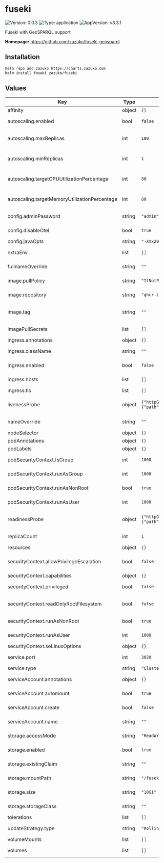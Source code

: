 # fuseki

![Version: 0.0.3](https://img.shields.io/badge/Version-0.0.3-informational?style=flat-square) ![Type: application](https://img.shields.io/badge/Type-application-informational?style=flat-square) ![AppVersion: v3.3.1](https://img.shields.io/badge/AppVersion-v3.3.1-informational?style=flat-square)

Fuseki with GeoSPARQL support

**Homepage:** <https://github.com/zazuko/fuseki-geosparql>

## Installation

```sh
helm repo add zazuko https://charts.zazuko.com
helm install fuseki zazuko/fuseki
```

## Values

| Key | Type | Default | Description |
|-----|------|---------|-------------|
| affinity | object | `{}` | affinity to use |
| autoscaling.enabled | bool | `false` | enabled allows you to enable or disable autoscaling |
| autoscaling.maxReplicas | int | `100` | maxReplicas is the maximum number of replicas that will be set when autoscaling is enabled |
| autoscaling.minReplicas | int | `1` | minReplicas is the minimum number of replicas that will be set when autoscaling is enabled |
| autoscaling.targetCPUUtilizationPercentage | int | `80` | targetCPUUtilizationPercentage is the target average CPU utilization across all pods |
| autoscaling.targetMemoryUtilizationPercentage | int | `80` | targetMemoryUtilizationPercentage is the target average memory utilization across all pods |
| config.adminPassword | string | `"admin"` | adminPassword is the password for the admin user |
| config.disableOtel | bool | `true` | disableOtel tells if OpenTelemetry should be disabled |
| config.javaOpts | string | `"-Xmx2048m -Xms2048m"` | javaOpts is the Java options to use |
| extraEnv | list | `[]` | extraEnv is a list of extra environment variables to set |
| fullnameOverride | string | `""` | fullnameOverride overrides the full name of the chart |
| image.pullPolicy | string | `"IfNotPresent"` | pullPolicy is the policy to use when pulling the image |
| image.repository | string | `"ghcr.io/zazuko/fuseki-geosparql"` | repository is the Docker image to use |
| image.tag | string | `""` | tag is used to overrides the image tag whose default is the chart appVersion |
| imagePullSecrets | list | `[]` | imagePullSecrets used to pull the Docker image |
| ingress.annotations | object | `{}` | annotations to add to the Ingress |
| ingress.className | string | `""` | className is the ingress class to use |
| ingress.enabled | bool | `false` | enabled allows you to enable or disable the Ingress |
| ingress.hosts | list | `[]` | hosts is the list of hostnames to be exposed |
| ingress.tls | list | `[]` | tls is the list of TLS configuration |
| livenessProbe | object | `{"httpGet":{"path":"/$/ping","port":"http"}}` | livenessProbe is a health check to determine if the container is still running |
| nameOverride | string | `""` | nameOverride overrides the chart name |
| nodeSelector | object | `{}` | nodeSelector to use |
| podAnnotations | object | `{}` | podAnnotations to use |
| podLabels | object | `{}` | podLabels to use |
| podSecurityContext.fsGroup | int | `1000` | fsGroup is the group ID to run the container as |
| podSecurityContext.runAsGroup | int | `1000` | runAsGroup is the group ID to run the container as |
| podSecurityContext.runAsNonRoot | bool | `true` | runAsNonRoot tells if the container should run as a non-root user |
| podSecurityContext.runAsUser | int | `1000` | runAsUser is the user ID to run the container as |
| readinessProbe | object | `{"httpGet":{"path":"/$/ping","port":"http"}}` | readinessProbe is a health check to determine if the container is ready to serve traffic |
| replicaCount | int | `1` | replicaCount is the number of replicas to deploy |
| resources | object | `{}` | resources to request for the pod |
| securityContext.allowPrivilegeEscalation | bool | `false` | allowPrivilegeEscalation tells if the container can request to allow privilege escalation |
| securityContext.capabilities | object | `{}` | capabilities to add/drop |
| securityContext.privileged | bool | `false` | privileged tells if the container is privileged |
| securityContext.readOnlyRootFilesystem | bool | `false` | readOnlyRootFilesystem tells if the container should have a read-only root filesystem |
| securityContext.runAsNonRoot | bool | `true` | runAsNonRoot tells if the container should run as a non-root user |
| securityContext.runAsUser | int | `1000` | runAsUser is the user ID to run the container as |
| securityContext.seLinuxOptions | object | `{}` | seLinuxOptions to add |
| service.port | int | `3030` | port is the port the service will listen on |
| service.type | string | `"ClusterIP"` | type is the type of service to create |
| serviceAccount.annotations | object | `{}` | annotations to add to the service account |
| serviceAccount.automount | bool | `true` | automount tells if the service account should be automounted |
| serviceAccount.create | bool | `false` | create tells if a service account should be created |
| serviceAccount.name | string | `""` | name is the name of the service account to use |
| storage.accessMode | string | `"ReadWriteOnce"` | accessMode is the access mode to use |
| storage.enabled | bool | `true` | enabled tells if the storage should be enabled |
| storage.existingClaim | string | `""` | existingClaim is the name of an existing PVC to use |
| storage.mountPath | string | `"/fuseki/databases/ds/"` | mountPath is the path to mount the storage |
| storage.size | string | `"10Gi"` | size is the size of the storage to use |
| storage.storageClass | string | `""` | storageClass is the storage class to use |
| tolerations | list | `[]` | tolerations to use |
| updateStrategy.type | string | `"RollingUpdate"` | type is the type of update strategy to use |
| volumeMounts | list | `[]` | volume mounts to use |
| volumes | list | `[]` | volumes to mount on the output Deployment definition |

